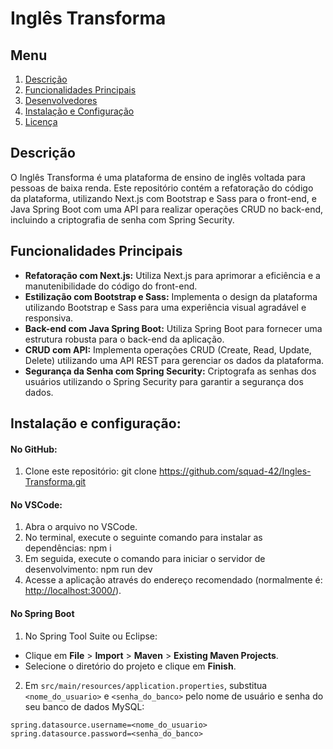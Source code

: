 # Inglês Transforma

## Menu
1. [Descrição](#descrição)
2. [Funcionalidades Principais](#funcionalidades-principais)
3. [Desenvolvedores](#desenvolvedores)
4. [Instalação e Configuração](#instalação-e-configuração)
5. [Licença](#licença)

## Descrição
O Inglês Transforma é uma plataforma de ensino de inglês voltada para pessoas de baixa renda. Este repositório contém a refatoração do código da plataforma, utilizando Next.js com Bootstrap e Sass para o front-end, e Java Spring Boot com uma API para realizar operações CRUD no back-end, incluindo a criptografia de senha com Spring Security.

## Funcionalidades Principais

- **Refatoração com Next.js:** Utiliza Next.js para aprimorar a eficiência e a manutenibilidade do código do front-end.
- **Estilização com Bootstrap e Sass:** Implementa o design da plataforma utilizando Bootstrap e Sass para uma experiência visual agradável e responsiva.
- **Back-end com Java Spring Boot:** Utiliza Spring Boot para fornecer uma estrutura robusta para o back-end da aplicação.
- **CRUD com API:** Implementa operações CRUD (Create, Read, Update, Delete) utilizando uma API REST para gerenciar os dados da plataforma.
- **Segurança da Senha com Spring Security:** Criptografa as senhas dos usuários utilizando o Spring Security para garantir a segurança dos dados.

## Instalação e configuração:

#### No GitHub:
1. Clone este repositório:
git clone https://github.com/squad-42/Ingles-Transforma.git

#### No VSCode:
1. Abra o arquivo no VSCode.
2. No terminal, execute o seguinte comando para instalar as dependências:
    npm i
3. Em seguida, execute o comando para iniciar o servidor de desenvolvimento:
    npm run dev
4. Acesse a aplicação através do endereço recomendado (normalmente é: [http://localhost:3000/](http://localhost:3000/)).

#### No Spring Boot
1. No Spring Tool Suite ou Eclipse:
- Clique em **File** > **Import** > **Maven** > **Existing Maven Projects**.
- Selecione o diretório do projeto e clique em **Finish**.

2. Em `src/main/resources/application.properties`, substitua `<nome_do_usuario>` e `<senha_do_banco>` pelo nome de usuário e senha do seu banco de dados MySQL:
```properties
spring.datasource.username=<nome_do_usuario>
spring.datasource.password=<senha_do_banco>









